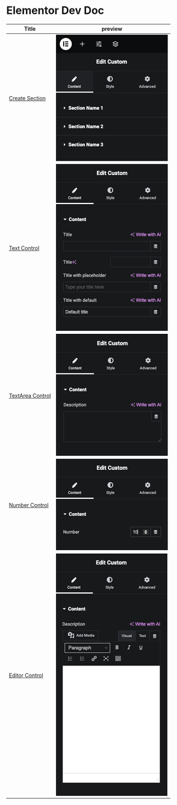 # Elementor Dev Doc

| Title                                          | preview                                                     |
|------------------------------------------------|-------------------------------------------------------------|
| [Create Section](section/README.md)            | ![Section Preview](section/preview-1.png)                   |
| [Text Control](text-control/README.md)         | ![Text Control Preview](text-control/preview-1.png)         |
| [TextArea Control](textarea-control/README.md) | ![TextArea Control Preview](textarea-control/preview-1.png) |
| [Number Control](number-control/README.md)     | ![Number Control Preview](number-control/preview-1.png)     |
| [Editor Control](editor-control/README.md)     | ![Editor Control Preview](editor-control/preview-1.png)     |
